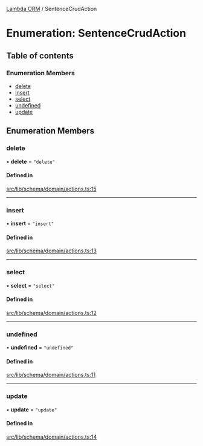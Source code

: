 [Lambda ORM](../README.md) / SentenceCrudAction

# Enumeration: SentenceCrudAction

## Table of contents

### Enumeration Members

- [delete](SentenceCrudAction.md#delete)
- [insert](SentenceCrudAction.md#insert)
- [select](SentenceCrudAction.md#select)
- [undefined](SentenceCrudAction.md#undefined)
- [update](SentenceCrudAction.md#update)

## Enumeration Members

### delete

• **delete** = ``"delete"``

#### Defined in

[src/lib/schema/domain/actions.ts:15](https://github.com/FlavioLionelRita/lambdaorm-base/blob/0cede11/src/lib/schema/domain/actions.ts#L15)

___

### insert

• **insert** = ``"insert"``

#### Defined in

[src/lib/schema/domain/actions.ts:13](https://github.com/FlavioLionelRita/lambdaorm-base/blob/0cede11/src/lib/schema/domain/actions.ts#L13)

___

### select

• **select** = ``"select"``

#### Defined in

[src/lib/schema/domain/actions.ts:12](https://github.com/FlavioLionelRita/lambdaorm-base/blob/0cede11/src/lib/schema/domain/actions.ts#L12)

___

### undefined

• **undefined** = ``"undefined"``

#### Defined in

[src/lib/schema/domain/actions.ts:11](https://github.com/FlavioLionelRita/lambdaorm-base/blob/0cede11/src/lib/schema/domain/actions.ts#L11)

___

### update

• **update** = ``"update"``

#### Defined in

[src/lib/schema/domain/actions.ts:14](https://github.com/FlavioLionelRita/lambdaorm-base/blob/0cede11/src/lib/schema/domain/actions.ts#L14)
